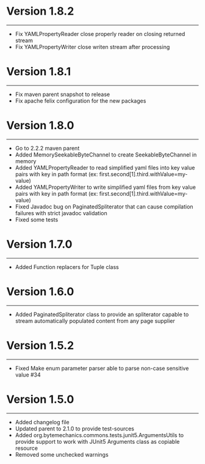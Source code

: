 # Version 1.8.2
---

* Fix YAMLPropertyReader close properly reader on closing returned stream
* Fix YAMLPropertyWriter close writen stream after processing


# Version 1.8.1
---

* Fix maven parent snapshot to release
* Fix apache felix configuration for the new packages


# Version 1.8.0
---

* Go to 2.2.2 maven parent
* Added MemorySeekableByteChannel to create SeekableByteChannel in memory
* Added YAMLPropertyReader to read simplified yaml files into key value pairs with key in path format (ex: first.second[1].third.withValue=my-value)
* Added YAMLPropertyWriter to write simplified yaml files from key value pairs with key in path format (ex: first.second[1].third.withValue=my-value)
* Fixed Javadoc bug on PaginatedSpliterator that can cause compilation failures with strict javadoc validation
* Fixed some tests

# Version 1.7.0
---

* Added Function replacers for Tuple class


# Version 1.6.0
---

* Added PaginatedSpliterator class to provide an spliterator capable to stream automatically populated content from any page supplier


# Version 1.5.2
---

* Fixed Make enum parameter parser able to parse non-case sensitive value #34


# Version 1.5.0
---

* Added changelog file
* Updated parent to 2.1.0 to provide test-sources
* Added org.bytemechanics.commons.tests.junit5.ArgumentsUtils to provide support to work with JUnit5 Arguments class as copiable resource
* Removed some unchecked warnings